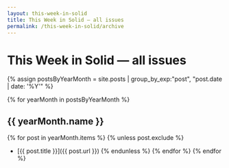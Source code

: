 ```yaml
---
layout: this-week-in-solid
title: This Week in Solid — all issues
permalink: /this-week-in-solid/archive
---
```


# This Week in Solid — all issues

{% assign postsByYearMonth = site.posts | group_by_exp:"post", "post.date | date: '%Y'"  %}

{% for yearMonth in postsByYearMonth %}
## {{ yearMonth.name }}
{% for post in yearMonth.items %}
{% unless post.exclude %}
* [{{ post.title }}]({{ post.url }})
{% endunless %}
{% endfor %}
{% endfor %}

